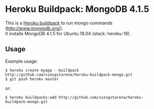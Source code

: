 # Heroku Buildpack: MongoDB 4.1.5

This is a [Heroku buildpack](http://devcenter.heroku.com/articles/buildpacks) to run mongo commands (http://www.mongodb.org/). <br/>
It installs MongoDB 4.1.5 for Ubuntu 18.04 (stack: heroku-18).

Usage
-----

Example usage:

    $ heroku create myapp --buildpack http://github.com/siesgstarena/heroku-buildpack-mongo.git
    $ git push heroku master

or:
	
	$ heroku buildpacks:add http://github.com/siesgstarena/heroku-buildpack-mongo.git